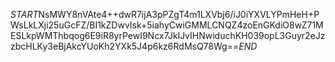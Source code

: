 $START$NsMWY8nVAte4++dwR7ijA3pPZgT4m1LXVbj6/iJ0iYXVLYPmHeH+PWsLkLXji25uGcFZ/BI1kZDwvIsk+5iahyCwiGMMLCNQZ4zoEnGKdiO8wZ71MESLkpWMThbqog6E9iR8yrPewI9Ncx7JklJvIHNwiduchKH039opL3Guyr2eJzzbcHLKy3eBjAkcYUoKh2YXk5J4p6kz6RdMsQ78Wg==$END$